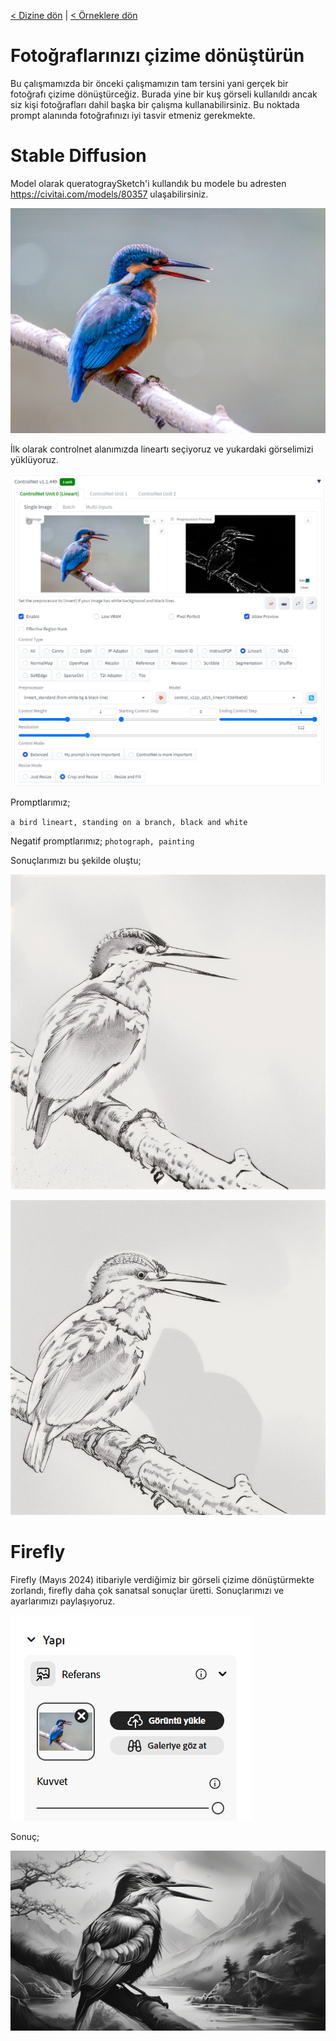 <a href="/">< Dizine dön</a> | <a href="/ornekler">< Örneklere dön</a>

# Fotoğraflarınızı çizime dönüştürün

Bu çalışmamızda bir önceki çalışmamızın tam tersini yani gerçek bir fotoğrafı çizime dönüştürceğiz. Burada yine bir kuş görseli kullanıldı ancak siz kişi fotoğrafları dahil başka bir çalışma kullanabilirsiniz. Bu noktada prompt alanında fotoğrafınızı iyi tasvir etmeniz gerekmekte.

# Stable Diffusion

Model olarak queratograySketch'i kullandık bu modele bu adresten https://civitai.com/models/80357 ulaşabilirsiniz.

![alt text](/gorseller/gorselden-cizim-1.jpg)

İlk olarak controlnet alanımızda lineartı seçiyoruz ve yukardaki görselimizi yüklüyoruz.

![alt text](/gorseller/gorselden-cizim-2.png)

Promptlarımız;

`a bird lineart, standing on a branch, black and white`

Negatif promptlarımız;
`photograph, painting`

Sonuçlarımızı bu şekilde oluştu;

![alt text](../gorseller/gorselden-cizim-4.png)

![alt text](../gorseller/gorselden-cizim-3.png)

# Firefly

Firefly (Mayıs 2024) itibariyle verdiğimiz bir görseli çizime dönüştürmekte zorlandı, firefly daha çok sanatsal sonuçlar üretti. Sonuçlarımızı ve ayarlarımızı paylaşıyoruz.

![alt text](/gorseller/firefly-gorselden-cizim-1.png)

Sonuç;

![alt text](../gorseller/firefly-gorselden-cizim-2.jpg)
